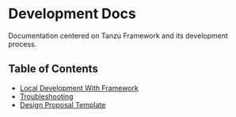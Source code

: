 # Development Docs

Documentation centered on Tanzu Framework and its development process.

## Table of Contents

* [Local Development With Framework](build.md)
* [Troubleshooting](troubleshooting.md)
* [Design Proposal Template](_proposal.md)
